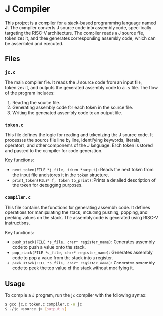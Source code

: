 # J Compiler

This project is a compiler for a stack-based programming language named **J**. The compiler converts J source code into assembly code, specifically targeting the RISC-V architecture. The compiler reads a J source file, tokenizes it, and then generates corresponding assembly code, which can be assembled and executed.

## Files

### `jc.c`
The main compiler file. It reads the J source code from an input file, tokenizes it, and outputs the generated assembly code to a `.s` file. The flow of the program includes:
1. Reading the source file.
2. Generating assembly code for each token in the source file.
3. Writing the generated assembly code to an output file.

### `token.c`
This file defines the logic for reading and tokenizing the J source code. It processes the source file line by line, identifying keywords, literals, operators, and other components of the J language. Each token is stored and passed to the compiler for code generation.

Key functions:
- `next_token(FILE *j_file, token *output)`: Reads the next token from the input file and stores it in the `token` structure.
- `print_token(FILE* f, token to_print)`: Prints a detailed description of the token for debugging purposes.

### `compiler.c`
This file contains the functions for generating assembly code. It defines operations for manipulating the stack, including pushing, popping, and peeking values on the stack. The assembly code is generated using RISC-V instructions.

Key functions:
- `push_stack(FILE *s_file, char* register_name)`: Generates assembly code to push a value onto the stack.
- `pop_stack(FILE *s_file, char* register_name)`: Generates assembly code to pop a value from the stack into a register.
- `peek_stack(FILE *s_file, char* register_name)`: Generates assembly code to peek the top value of the stack without modifying it.

## Usage

To compile a J program, run the `jc` compiler with the following syntax:

```bash
$ gcc jc.c token.c compiler.c -o jc
$ ./jc <source.j> [output.s]
